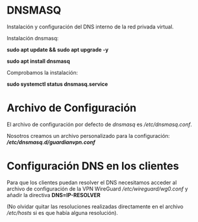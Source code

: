 # DNSMASQ

Instalación y configuración del DNS interno de la red privada virtual.

Instalación dnsmasq:

**sudo apt update && sudo apt upgrade -y**

**sudo apt install dnsmasq**

Comprobamos la instalación:

**sudo systemctl status dnsmasq.service**

# Archivo de Configuración

El archivo de configuración por defecto de _dnsmasq_ es _/etc/dnsmasq.conf_.

Nosotros creamos un archivo personalizado para la configuración: **_/etc/dnsmasq.d/guardianvpn.conf_**

# Configuración DNS en los clientes

Para que los clientes puedan resolver el DNS necesitamos acceder al archivo de configuración
de la VPN WireGuard _/etc/wireguard/wg0.conf_ y añadir la directiva **DNS=IP-RESOLVER**

(No olvidar quitar las resoluciones realizadas directamente en el archivo _/etc/hosts_ si es
que había alguna resolución).
